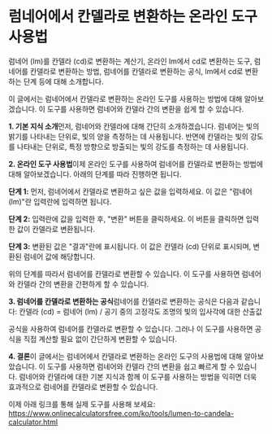 럼네어에서 칸델라로 변환하는 온라인 도구 사용법
==========================

럼네어 (lm)를 칸델라 (cd)로 변환하는 계산기, 온라인 lm에서 cd로 변환하는 도구, 럼네어를 칸델라로 변환하는 방법, 럼네어를 칸델라로 변환하는 공식, lm에서 cd로 변환하는 단계 등에 대해 소개합니다.

이 글에서는 럼네어에서 칸델라로 변환하는 온라인 도구를 사용하는 방법에 대해 알아보겠습니다. 이 도구를 사용하면 럼네어와 칸델라 간의 변환을 쉽게 할 수 있습니다.

**1. 기본 지식 소개**먼저, 럼네어와 칸델라에 대해 간단히 소개하겠습니다. 럼네어는 빛의 밝기를 나타내는 단위로, 빛의 양을 측정하는 데 사용됩니다. 반면에 칸델라는 빛의 강도를 나타내는 단위로, 특정 방향으로 방출되는 빛의 강도를 측정하는 데 사용됩니다.

**2. 온라인 도구 사용법**이제 온라인 도구를 사용하여 럼네어를 칸델라로 변환하는 방법에 대해 알아보겠습니다. 아래의 단계를 따라 진행하면 됩니다.

**단계 1:** 먼저, 럼네어에서 칸델라로 변환하고 싶은 값을 입력하세요. 이 값은 "럼네어 (lm)"란 입력란에 입력하면 됩니다.

**단계 2:** 입력란에 값을 입력한 후, "변환" 버튼을 클릭하세요. 이 버튼을 클릭하면 입력한 값이 칸델라로 변환됩니다.

**단계 3:** 변환된 값은 "결과"란에 표시됩니다. 이 값은 칸델라 (cd) 단위로 표시되며, 변환된 럼네어 값에 해당합니다.

위의 단계를 따라서 럼네어를 칸델라로 변환할 수 있습니다. 이 도구를 사용하면 럼네어와 칸델라 간의 변환을 간편하게 할 수 있습니다.

**3. 럼네어를 칸델라로 변환하는 공식**럼네어를 칸델라로 변환하는 공식은 다음과 같습니다: 칸델라 (cd) = 럼네어 (lm) / 공기 중의 고정각도 조명의 빛의 입사각에 대한 산출값

공식을 사용하여 럼네어를 칸델라로 변환할 수 있습니다. 그러나 이 도구를 사용하면 공식을 직접 계산할 필요 없이 간단하게 변환할 수 있습니다.

**4. 결론**이 글에서는 럼네어에서 칸델라로 변환하는 온라인 도구의 사용법에 대해 알아보았습니다. 이 도구를 사용하면 럼네어와 칸델라 간의 변환을 쉽고 빠르게 할 수 있습니다. 럼네어와 칸델라에 대한 기본 지식과 함께 이 도구를 사용하는 방법을 익히면 더욱 효과적으로 럼네어를 칸델라로 변환할 수 있습니다.

이제 아래 링크를 통해 실제 도구를 사용해 보세요: <https://www.onlinecalculatorsfree.com/ko/tools/lumen-to-candela-calculator.html>